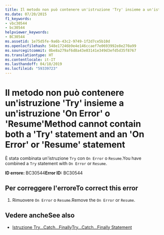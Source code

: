 ```yaml
---
title: Il metodo non può contenere un'istruzione 'Try' insieme a un'istruzione 'On Error' o 'Resume'
ms.date: 07/20/2015
f1_keywords:
- vbc30544
- bc30544
helpviewer_keywords:
- BC30544
ms.assetid: 1e75d5fe-9a6b-43c2-9749-1f2d7ce5b10d
ms.openlocfilehash: 548e17246b9e4e146ccaef7e0693992e8e270a99
ms.sourcegitcommit: 0be8a279af6d8a43e03141e349d3efd5d35f8767
ms.translationtype: HT
ms.contentlocale: it-IT
ms.lasthandoff: 04/18/2019
ms.locfileid: "59339723"
---
```

# <a name="method-cannot-contain-both-a-try-statement-and-an-on-error-or-resume-statement"></a><span data-ttu-id="0408c-102">Il metodo non può contenere un'istruzione 'Try' insieme a un'istruzione 'On Error' o 'Resume'</span><span class="sxs-lookup"><span data-stu-id="0408c-102">Method cannot contain both a 'Try' statement and an 'On Error' or 'Resume' statement</span></span>
<span data-ttu-id="0408c-103">È stata combinata un'istruzione `Try` con `On Error` o `Resume`.</span><span class="sxs-lookup"><span data-stu-id="0408c-103">You have combined a `Try` statement with `On Error` or `Resume`.</span></span>  
  
 <span data-ttu-id="0408c-104">**ID errore:** BC30544</span><span class="sxs-lookup"><span data-stu-id="0408c-104">**Error ID:** BC30544</span></span>  
  
## <a name="to-correct-this-error"></a><span data-ttu-id="0408c-105">Per correggere l'errore</span><span class="sxs-lookup"><span data-stu-id="0408c-105">To correct this error</span></span>  
  
1. <span data-ttu-id="0408c-106">Rimuovere `On Error` o `Resume`.</span><span class="sxs-lookup"><span data-stu-id="0408c-106">Remove the `On Error` or `Resume`.</span></span>  
  
## <a name="see-also"></a><span data-ttu-id="0408c-107">Vedere anche</span><span class="sxs-lookup"><span data-stu-id="0408c-107">See also</span></span>

- [<span data-ttu-id="0408c-108">Istruzione Try...Catch...Finally</span><span class="sxs-lookup"><span data-stu-id="0408c-108">Try...Catch...Finally Statement</span></span>](../../visual-basic/language-reference/statements/try-catch-finally-statement.md)
